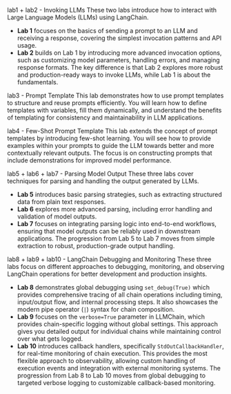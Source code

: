 
lab1 + lab2 - Invoking LLMs
These two labs introduce how to interact with Large Language Models (LLMs) using LangChain. 
- **Lab 1** focuses on the basics of sending a prompt to an LLM and receiving a response, covering the simplest invocation patterns and API usage.
- **Lab 2** builds on Lab 1 by introducing more advanced invocation options, such as customizing model parameters, handling errors, and managing response formats. The key difference is that Lab 2 explores more robust and production-ready ways to invoke LLMs, while Lab 1 is about the fundamentals.

lab3 - Prompt Template
This lab demonstrates how to use prompt templates to structure and reuse prompts efficiently. You will learn how to define templates with variables, fill them dynamically, and understand the benefits of templating for consistency and maintainability in LLM applications.

lab4 - Few-Shot Prompt Template
This lab extends the concept of prompt templates by introducing few-shot learning. You will see how to provide examples within your prompts to guide the LLM towards better and more contextually relevant outputs. The focus is on constructing prompts that include demonstrations for improved model performance.

lab5 + lab6 + lab7 - Parsing Model Output
These three labs cover techniques for parsing and handling the output generated by LLMs.
- **Lab 5** introduces basic parsing strategies, such as extracting structured data from plain text responses.
- **Lab 6** explores more advanced parsing, including error handling and validation of model outputs.
- **Lab 7** focuses on integrating parsing logic into end-to-end workflows, ensuring that model outputs can be reliably used in downstream applications. The progression from Lab 5 to Lab 7 moves from simple extraction to robust, production-grade output handling.

lab8 + lab9 + lab10 - LangChain Debugging and Monitoring
These three labs focus on different approaches to debugging, monitoring, and observing LangChain operations for better development and production insights.
- **Lab 8** demonstrates global debugging using `set_debug(True)` which provides comprehensive tracing of all chain operations including timing, input/output flow, and internal processing steps. It also showcases the modern pipe operator (`|`) syntax for chain composition.
- **Lab 9** focuses on the `verbose=True` parameter in LLMChain, which provides chain-specific logging without global settings. This approach gives you detailed output for individual chains while maintaining control over what gets logged.
- **Lab 10** introduces callback handlers, specifically `StdOutCallbackHandler`, for real-time monitoring of chain execution. This provides the most flexible approach to observability, allowing custom handling of execution events and integration with external monitoring systems. The progression from Lab 8 to Lab 10 moves from global debugging to targeted verbose logging to customizable callback-based monitoring. 